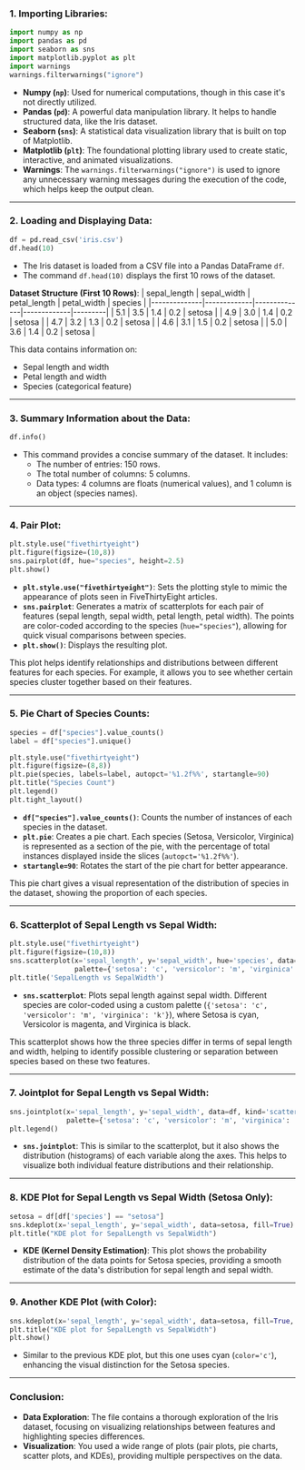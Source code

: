 ### 1. **Importing Libraries**:
```python
import numpy as np
import pandas as pd
import seaborn as sns
import matplotlib.pyplot as plt
import warnings
warnings.filterwarnings("ignore")
```
- **Numpy (`np`)**: Used for numerical computations, though in this case it's not directly utilized.
- **Pandas (`pd`)**: A powerful data manipulation library. It helps to handle structured data, like the Iris dataset.
- **Seaborn (`sns`)**: A statistical data visualization library that is built on top of Matplotlib.
- **Matplotlib (`plt`)**: The foundational plotting library used to create static, interactive, and animated visualizations.
- **Warnings**: The `warnings.filterwarnings("ignore")` is used to ignore any unnecessary warning messages during the execution of the code, which helps keep the output clean.

---

### 2. **Loading and Displaying Data**:
```python
df = pd.read_csv('iris.csv')
df.head(10)
```
- The Iris dataset is loaded from a CSV file into a Pandas DataFrame `df`.
- The command `df.head(10)` displays the first 10 rows of the dataset.
  
**Dataset Structure (First 10 Rows)**:
| sepal_length | sepal_width | petal_length | petal_width | species |
|--------------|-------------|--------------|-------------|---------|
| 5.1          | 3.5         | 1.4          | 0.2         | setosa  |
| 4.9          | 3.0         | 1.4          | 0.2         | setosa  |
| 4.7          | 3.2         | 1.3          | 0.2         | setosa  |
| 4.6          | 3.1         | 1.5          | 0.2         | setosa  |
| 5.0          | 3.6         | 1.4          | 0.2         | setosa  |

This data contains information on:
- Sepal length and width
- Petal length and width
- Species (categorical feature)

---

### 3. **Summary Information about the Data**:
```python
df.info()
```
- This command provides a concise summary of the dataset. It includes:
  - The number of entries: 150 rows.
  - The total number of columns: 5 columns.
  - Data types: 4 columns are floats (numerical values), and 1 column is an object (species names).

---

### 4. **Pair Plot**:
```python
plt.style.use("fivethirtyeight")
plt.figure(figsize=(10,8))
sns.pairplot(df, hue="species", height=2.5)
plt.show()
```
- **`plt.style.use("fivethirtyeight")`**: Sets the plotting style to mimic the appearance of plots seen in FiveThirtyEight articles.
- **`sns.pairplot`**: Generates a matrix of scatterplots for each pair of features (sepal length, sepal width, petal length, petal width). The points are color-coded according to the species (`hue="species"`), allowing for quick visual comparisons between species.
- **`plt.show()`**: Displays the resulting plot.

This plot helps identify relationships and distributions between different features for each species. For example, it allows you to see whether certain species cluster together based on their features.

---

### 5. **Pie Chart of Species Counts**:
```python
species = df["species"].value_counts()
label = df["species"].unique()

plt.style.use("fivethirtyeight")
plt.figure(figsize=(8,8))
plt.pie(species, labels=label, autopct='%1.2f%%', startangle=90)
plt.title("Species Count")
plt.legend()
plt.tight_layout()
```
- **`df["species"].value_counts()`**: Counts the number of instances of each species in the dataset.
- **`plt.pie`**: Creates a pie chart. Each species (Setosa, Versicolor, Virginica) is represented as a section of the pie, with the percentage of total instances displayed inside the slices (`autopct='%1.2f%%'`).
- **`startangle=90`**: Rotates the start of the pie chart for better appearance.

This pie chart gives a visual representation of the distribution of species in the dataset, showing the proportion of each species.

---

### 6. **Scatterplot of Sepal Length vs Sepal Width**:
```python
plt.style.use("fivethirtyeight")
plt.figure(figsize=(10,8))
sns.scatterplot(x='sepal_length', y='sepal_width', hue='species', data=df, 
                palette={'setosa': 'c', 'versicolor': 'm', 'virginica': 'k'})
plt.title('SepalLength vs SepalWidth')
```
- **`sns.scatterplot`**: Plots sepal length against sepal width. Different species are color-coded using a custom palette (`{'setosa': 'c', 'versicolor': 'm', 'virginica': 'k'}`), where Setosa is cyan, Versicolor is magenta, and Virginica is black.
  
This scatterplot shows how the three species differ in terms of sepal length and width, helping to identify possible clustering or separation between species based on these two features.

---

### 7. **Jointplot for Sepal Length vs Sepal Width**:
```python
sns.jointplot(x='sepal_length', y='sepal_width', data=df, kind='scatter', hue='species',
              palette={'setosa': 'c', 'versicolor': 'm', 'virginica': 'k'})
plt.legend()
```
- **`sns.jointplot`**: This is similar to the scatterplot, but it also shows the distribution (histograms) of each variable along the axes. This helps to visualize both individual feature distributions and their relationship.
  
---

### 8. **KDE Plot for Sepal Length vs Sepal Width (Setosa Only)**:
```python
setosa = df[df['species'] == "setosa"]
sns.kdeplot(x='sepal_length', y='sepal_width', data=setosa, fill=True)
plt.title("KDE plot for SepalLength vs SepalWidth")
```
- **KDE (Kernel Density Estimation)**: This plot shows the probability distribution of the data points for Setosa species, providing a smooth estimate of the data's distribution for sepal length and sepal width.

---

### 9. **Another KDE Plot (with Color)**:
```python
sns.kdeplot(x='sepal_length', y='sepal_width', data=setosa, fill=True, color='c')
plt.title("KDE plot for SepalLength vs SepalWidth")
plt.show()
```
- Similar to the previous KDE plot, but this one uses cyan (`color='c'`), enhancing the visual distinction for the Setosa species.

---

### Conclusion:
- **Data Exploration**: The file contains a thorough exploration of the Iris dataset, focusing on visualizing relationships between features and highlighting species differences.
- **Visualization**: You used a wide range of plots (pair plots, pie charts, scatter plots, and KDEs), providing multiple perspectives on the data.
